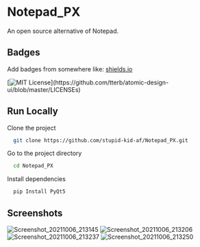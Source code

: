 
# Notepad_PX

An open source alternative of Notepad.


## Badges

Add badges from somewhere like: [shields.io](https://shields.io/)

[![MIT License](https://img.shields.io/apm/l/atomic-design-ui.svg?)](https://github.com/tterb/atomic-design-ui/blob/master/LICENSEs)

  
## Run Locally

Clone the project

```bash
  git clone https://github.com/stupid-kid-af/Notepad_PX.git
```

Go to the project directory

```bash
  cd Notepad_PX
```

Install dependencies


```bash
  pip Install PyQt5
```


  
## Screenshots

![Screenshot_20211006_213145](https://user-images.githubusercontent.com/54206927/136241303-1728b0c9-f528-48df-9804-c230a5469dc5.png)
![Screenshot_20211006_213206](https://user-images.githubusercontent.com/54206927/136241312-0d70b1bb-af72-4f7a-a840-3e51f8bd6705.png)
![Screenshot_20211006_213237](https://user-images.githubusercontent.com/54206927/136241316-de6ca4fe-1627-497b-8c58-306e4b57aa29.png)
![Screenshot_20211006_213250](https://user-images.githubusercontent.com/54206927/136241318-39c710ac-c5c8-4765-8f54-b0279aa9798d.png)


  

